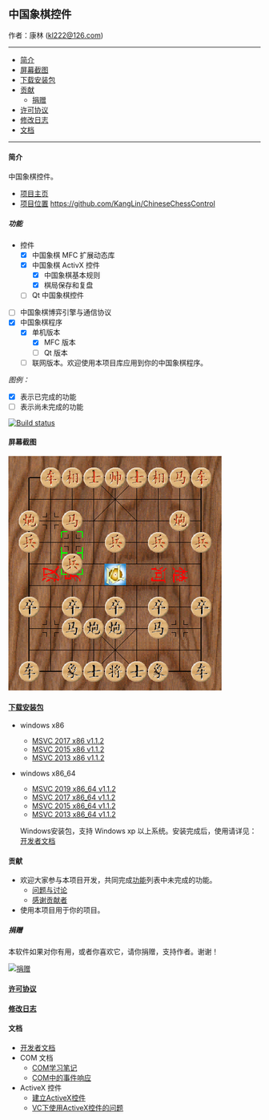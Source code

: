 ## 中国象棋控件

作者：康林 (kl222@126.com)

-------------------------

- [简介](#简介)
- [屏幕截图](#屏幕截图)
- [下载安装包](#下载安装包)
- [贡献](#贡献)
  - [捐赠](#捐赠)
- [许可协议](License.md)
- [修改日志](ChangeLog.md)
- [文档](#文档)

-------------------------

#### 简介
中国象棋控件。

- [项目主页](http://kanglin.github.io/ChineseChessControl/)
- [项目位置](https://github.com/KangLin/ChineseChessControl) https://github.com/KangLin/ChineseChessControl

##### 功能
- 控件
  + [x] 中国象棋 MFC 扩展动态库
  + [x] 中国象棋 ActivX 控件
    - [x] 中国象棋基本规则
    - [x] 棋局保存和复盘
  + [ ] Qt 中国象棋控件
- [ ] 中国象棋博弈引擎与通信协议
- [x] 中国象棋程序
  + [x] 单机版本
      + [x] MFC 版本
      + [ ] Qt 版本
  + [ ] 联网版本。欢迎使用本项目库应用到你的中国象棋程序。

*图例：*

+ [x] 表示已完成的功能
+ [ ] 表示尚未完成的功能

[![Build status](https://ci.appveyor.com/api/projects/status/lxs0mxtdl238yrq4?svg=true)](https://ci.appveyor.com/project/KangLin/chinesechesscontrol)

#### 屏幕截图

![屏幕截图](Documents/Image/ShotScreen.png)

#### [下载安装包](https://github.com/KangLin/ChineseChessControl/releases/latest)

- windows x86
    - [MSVC 2017 x86 v1.1.2](https://github.com/KangLin/ChineseChessControl/releases/download/v1.1.2/ChineseChessControl-Setup-msvc1916-x86-v1.1.2.exe)
    - [MSVC 2015 x86 v1.1.2](https://github.com/KangLin/ChineseChessControl/releases/download/v1.1.2/ChineseChessControl-Setup-msvc1900-x86-v1.1.2.exe)
    - [MSVC 2013 x86 v1.1.2](https://github.com/KangLin/ChineseChessControl/releases/download/v1.1.2/ChineseChessControl-Setup-msvc1800-x86-v1.1.2.exe)

- windows x86_64
    - [MSVC 2019 x86_64 v1.1.2](https://github.com/KangLin/ChineseChessControl/releases/download/v1.1.2/ChineseChessControl-Setup-msvc1925-x86_64-v1.1.2.exe)
    - [MSVC 2017 x86_64 v1.1.2](https://github.com/KangLin/ChineseChessControl/releases/download/v1.1.2/ChineseChessControl-Setup-msvc1916-x86_64-v1.1.2.exe)
    - [MSVC 2015 x86_64 v1.1.2](https://github.com/KangLin/ChineseChessControl/releases/download/v1.1.2/ChineseChessControl-Setup-msvc1900-x86_64-v1.1.2.exe)
    - [MSVC 2013 x86_64 v1.1.2](https://github.com/KangLin/ChineseChessControl/releases/download/v1.1.2/ChineseChessControl-Setup-msvc1800-x86_64-v1.1.2.exe)

  Windows安装包，支持 Windows xp 以上系统。安装完成后，使用请详见：[开发者文档](Documents/Developer.md#调试)

#### 贡献
- 欢迎大家参与本项目开发，共同完成[功能](#功能)列表中未完成的功能。
  + [问题与讨论](https://github.com/KangLin/ChineseChessControl/issues)
  + [感谢贡献者](https://github.com/KangLin/ChineseChessControl/graphs/contributors)
- 使用本项目用于你的项目。

##### 捐赠
本软件如果对你有用，或者你喜欢它，请你捐赠，支持作者。谢谢！

[![捐赠](https://gitee.com/kl222/RabbitCommon/raw/master/Src/Resource/image/Contribute.png "捐赠")](https://github.com/KangLin/RabbitCommon/raw/master/Src/Resource/image/Contribute.png "捐赠")

#### [许可协议](License.md)
#### [修改日志](ChangeLog.md)
#### 文档
- [开发者文档](Documents/Developer.md)
- COM 文档
  + [COM学习笔记](Documents/COM/COM学习笔记.html)
  + [COM中的事件响应](Documents/COM/COM中的事件响应.html)
- ActiveX 控件
  + [建立ActiveX控件](Documents/ActiveX控件/建立ActiveX控件.html)
  + [VC下使用ActiveX控件的问题](Documents/ActiveX控件/VC下使用ActiveX控件的问题.html)

